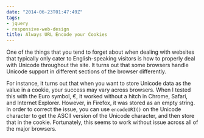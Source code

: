 ```yaml
---
date: "2014-06-23T01:47:49Z"
tags:
- jquery
- responsive-web-design
title: Always URL Encode your Cookies
---
```


One of the things that you tend to forget about when dealing with websites that typically only cater to English-speaking visitors is how to properly deal with Unicode throughout the site. It turns out that some browsers handle Unicode support in different sections of the browser differently.

For instance, it turns out that when you want to store Unicode data as the value in a cookie, your success may vary across browsers. When I tested this with the Euro symbol, €, it worked without a hitch in Chrome, Safari, and Internet Explorer. However, in Firefox, it was stored as an empty string. In order to correct the issue, you can use `encodeURI()` on the Unicode character to get the ASCII version of the Unicode character, and then store that in the cookie. Fortunately, this seems to work without issue across all of the major browsers.